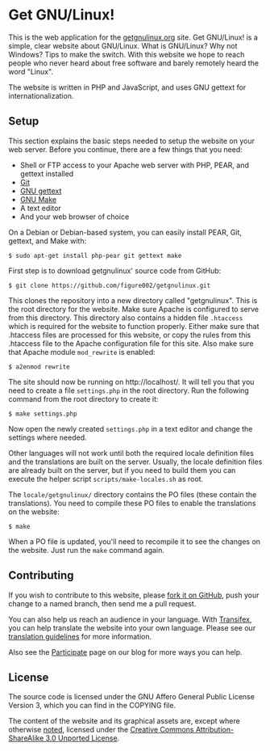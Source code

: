 # Get GNU/Linux!

This is the web application for the [getgnulinux.org](https://www.getgnulinux.org) site. Get GNU/Linux! is a simple, clear website about GNU/Linux. What is GNU/Linux? Why not Windows? Tips to make the switch. With this website we hope to reach people who never heard about free software and barely remotely heard the word "Linux".

The website is written in PHP and JavaScript, and uses GNU gettext for internationalization.


## Setup

This section explains the basic steps needed to setup the website on your web server. Before you continue, there are a few things that you need:

* Shell or FTP access to your Apache web server with PHP, PEAR, and gettext installed
* [Git](http://git-scm.com/)
* [GNU gettext](http://www.gnu.org/software/gettext/)
* [GNU Make](http://www.gnu.org/software/make/)
* A text editor
* And your web browser of choice

On a Debian or Debian-based system, you can easily install PEAR, Git, gettext, and Make with:

    $ sudo apt-get install php-pear git gettext make

First step is to download getgnulinux' source code from GitHub:

    $ git clone https://github.com/figure002/getgnulinux.git

This clones the repository into a new directory called "getgnulinux". This is the root directory for the website. Make sure Apache is configured to serve from this directory. This directory also contains a hidden file `.htaccess` which is required for the website to function properly. Either make sure that .htaccess files are processed for this website, or copy the rules from this .htaccess file to the Apache configuration file for this site. Also make sure that Apache module `mod_rewrite` is enabled:

    $ a2enmod rewrite

The site should now be running on http://localhost/. It will tell you that you need to create a file `settings.php` in the root directory. Run the following command from the root directory to create it:

    $ make settings.php

Now open the newly created `settings.php` in a text editor and change the settings where needed.

Other languages will not work until both the required locale definition files and the translations are built on the server. Usually, the locale definition files are already built on the server, but if you need to build them you can execute the helper script `scripts/make-locales.sh` as root.

The `locale/getgnulinux/` directory contains the PO files (these contain the translations). You need to compile these PO files to enable the translations on the website:

    $ make

When a PO file is updated, you'll need to recompile it to see the changes on the website. Just run the `make` command again.


## Contributing

If you wish to contribute to this website, please [fork it on GitHub](https://github.com/figure002/getgnulinux), push your change to a named branch, then send me a pull request.

You can also help us reach an audience in your language. With [Transifex](https://www.transifex.com/projects/p/getgnulinux/), you can help translate the website into your own language. Please see our [translation guidelines](https://blog.getgnulinux.org/participate/translation/) for more information.

Also see the [Participate](https://blog.getgnulinux.org/participate/) page on our blog for more ways you can help.


## License

The source code is licensed under the GNU Affero General Public License Version 3, which you can find in the COPYING file.

The content of the website and its graphical assets are, except where otherwise [noted](https://www.getgnulinux.org/legal/), licensed under the [Creative Commons Attribution-ShareAlike 3.0 Unported License](http://creativecommons.org/licenses/by-sa/3.0/).
